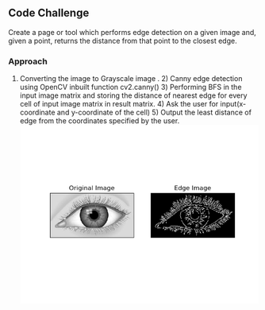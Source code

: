 ## Code Challenge
Create a page or tool which performs edge detection on a given image and, given a point, returns the distance from that point to the closest edge.

### Approach
1) Converting the image to Grayscale image .                                                                                                               2) Canny edge detection using OpenCV inbuilt function cv2.canny()                                                                                                      3) Performing BFS in the input image matrix and storing the distance of nearest edge for every cell of input image matrix in result matrix.                                                                                                                                                  4) Ask the user for input(x-coordinate and y-coordinate of the cell)                                                                                                            5) Output the least distance of edge from the coordinates specified by the user.   
![Output](output.png)


